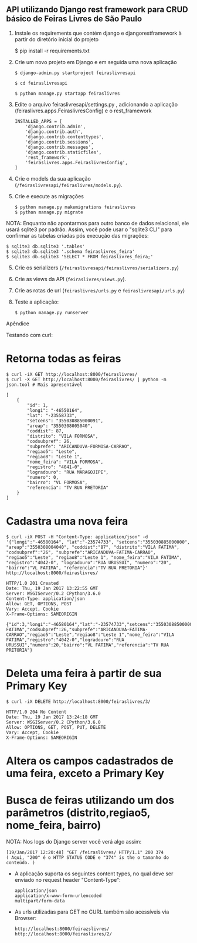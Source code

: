 ## API utilizando Django rest framework para CRUD básico de Feiras Livres de São Paulo

1) Instale os requirements que contém django e djangorestframework à partir do diretório inicial do projeto

    $ pip install -r requirements.txt

2) Crie um novo projeto em Django e em seguida uma nova aplicação

    ```
    $ django-admin.py startproject feiraslivresapi

    $ cd feiraslivresapi

    $ python manage.py startapp feiraslivres
    ```

2) Edite o arquivo feiraslivresapi/settings.py , adicionando a aplicação (feiraslivres.apps.FeiraslivresConfig) e o rest_framework

    ```
    INSTALLED_APPS = [
        'django.contrib.admin',
        'django.contrib.auth',
        'django.contrib.contenttypes',
        'django.contrib.sessions',
        'django.contrib.messages',
        'django.contrib.staticfiles',
        'rest_framework',
        'feiraslivres.apps.FeiraslivresConfig',
    ]
    ```

3) Crie o models da sua aplicação (```/feiraslivresapi/feiraslivres/models.py```).

4) Crie e execute as migrações

    ```
    $ python manage.py makemigrations feiraslivres
    $ python manage.py migrate
    ```

NOTA: Enquanto não apontarmos para outro banco de dados relacional, ele usará sqlite3 por padrão. Assim, você pode usar o "sqlite3 CLI" para confirmar as tabelas criadas pós execução das migrações:

    $ sqlite3 db.sqlite3 '.tables'
    $ sqlite3 db.sqlite3 '.schema feiraslivres_feira'
    $ sqlite3 db.sqlite3 'SELECT * FROM feiraslivres_feira;'

5) Crie os serializers (```/feiraslivresapi/feiraslivres/serializers.py```)

6) Crie as views da API (```feiraslivres/views.py```).

7) Crie as rotas de url (```feiraslivres/urls.py``` e ```feiraslivresapi/urls.py```)

8) Teste a aplicação:
    ```
    $ python manage.py runserver
    ```

Apêndice

Testando com curl:

# Retorna todas as feiras
    $ curl -iX GET http://localhost:8000/feiraslivres/
    $ curl -X GET http://localhost:8000/feiraslivres/ | python -m json.tool # Mais apresentável

```
[
    {
        "id": 1,
        "longi": "-46550164",
        "lat": "-23558733",
        "setcens": "355030885000091",
        "areap": "3550308005040",
        "coddist": 87,
        "distrito": "VILA FORMOSA",
        "codsubpref": 26,
        "subprefe": "ARICANDUVA-FORMOSA-CARRAO",
        "regiao5": "Leste",
        "regiao8": "Leste 1",
        "nome_feira": "VILA FORMOSA",
        "registro": "4041-0",
        "logradouro": "RUA MARAGOJIPE",
        "numero": 0,
        "bairro": "VL FORMOSA",
        "referencia": "TV RUA PRETORIA"
    }
]
```

# Cadastra uma nova feira
    $ curl -iX POST -H "Content-Type: application/json" -d '{"longi":"-46580164", "lat":"-23574733", "setcens":"355030885000000", "areap":"3550308004040", "coddist":"87", "distrito":"VILA FATIMA", "codsubpref":"26", "subprefe":"ARICANDUVA-FATIMA-CARRAO", "regiao5":"Leste", "regiao8":"Leste 1", "nome_feira":"VILA FATIMA", "registro":"4042-0", "logradouro":"RUA URUSSUI", "numero":"20", "bairro":"VL FATIMA", "referencia":"TV RUA PRETORIA"}' http://localhost:8000/feiraslivres/

```
HTTP/1.0 201 Created
Date: Thu, 19 Jan 2017 13:22:55 GMT
Server: WSGIServer/0.2 CPython/3.6.0
Content-Type: application/json
Allow: GET, OPTIONS, POST
Vary: Accept, Cookie
X-Frame-Options: SAMEORIGIN

{"id":3,"longi":"-46580164","lat":"-23574733","setcens":"355030885000000","areap":"3550308004040","coddist":87,"distrito":"VILA FATIMA","codsubpref":26,"subprefe":"ARICANDUVA-FATIMA-CARRAO","regiao5":"Leste","regiao8":"Leste 1","nome_feira":"VILA FATIMA","registro":"4042-0","logradouro":"RUA URUSSUI","numero":20,"bairro":"VL FATIMA","referencia":"TV RUA PRETORIA"}
```

# Deleta uma feira à partir de sua Primary Key
    $ curl -iX DELETE http://localhost:8000/feiraslivres/3/

```
HTTP/1.0 204 No Content
Date: Thu, 19 Jan 2017 13:24:18 GMT
Server: WSGIServer/0.2 CPython/3.6.0
Allow: OPTIONS, GET, POST, PUT, DELETE
Vary: Accept, Cookie
X-Frame-Options: SAMEORIGIN
```

# Altera os campos cadastrados de uma feira, exceto a Primary Key

# Busca de feiras utilizando um dos parâmetros (distrito,regiao5, nome_feira, bairro)


NOTA: Nos logs do Django server você verá algo assim:

    [19/Jan/2017 12:20:48] "GET /feiraslivres/ HTTP/1.1" 200 374
    ( Aqui, "200" é o HTTP STATUS CODE e "374" is the o tamanho do conteúdo. )


- A aplicação suporta os seguintes content types, no qual deve ser enviado no request header "Content-Type":
    ```
    application/json
    application/x-www-form-urlencoded
    multipart/form-data
    ```

- As urls utilizadas para GET no CURL também são acessíveis via Browser:
    ```
    http://localhost:8000/feirazslivres/
    http://localhost:8000/feiraslivres/2/
    ```


